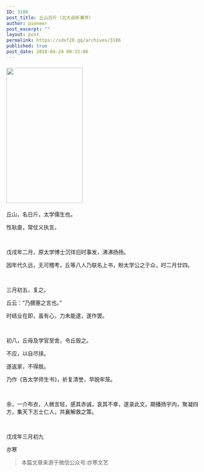 ```yaml
---
ID: 3186
post_title: 丘山日斤（北大岳昕事件）
author: pioneer
post_excerpt: ""
layout: post
permalink: https://sdxf28.gq/archives/3186
published: true
post_date: 2018-04-24 00:15:06
---
```

<h4><img class="aligncenter" src="https://sdxf28.gq/wp-content/uploads/2018/04/wxsync-17154580205adeb1684a52f1524543848.jpeg" width="200" height="355" data-ratio="1.7775" data-s="300,640" data-src="" data-type="jpeg" data-w="1200" /></h4>
丘山，名日斤，太学儒生也。

性耿直，常仗义执言。

&nbsp;

戊戌年二月，原太学博士沉徉旧时事发，沸沸扬扬。

因年代久远，无可稽考，丘等八人乃联名上书，盼太学公之于众，时二月廿四。

&nbsp;

三月初五，复之。

丘云：“乃搪塞之言也。”

时结业在即，虽有心，力未能逮，遂作罢。

&nbsp;

初八，丘母及学官至舍，令丘毁之。

不应，以自尽挟。

遂返家，不得脱。

乃作《告太学师生书》，祈复清誉，早脱牢笼。

&nbsp;

余，一介布衣，人微言轻，感其赤诚，哀其不幸，遂录此文。期播扬宇内，聚凝四方，集天下志士仁人，共襄解救之策。

&nbsp;

戊戌年三月初九

亦寒
<blockquote>本篇文章来源于微信公众号:亦寒文艺</blockquote>